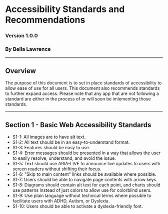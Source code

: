 # Accessibility Standards and Recommendations
### Version 1.0.0
### By Bella Lawrence

---

## Overview
The purpose of this document is to set in place standards of accessibility to allow ease of use for all users. This document also recommends standards to further expand access.
Please note that any app that are not following a standard are either in the process of or will soon be imlementing those standards. 

---

## Section 1 - Basic Web Accessibility Standards
- S1-1: All images are to have alt text.
- S1-2: All text should be in an easy-to-understand format.
- S1-3: Features should be easy to use.
- S1-4: Error messages should be presented in a way that allows the user to easily resolve, understand, and avoid the issue.
- S1-5: Text should use ARIA-LIVE to announce live updates to users with screen readers without shifting their focus.
- S1-6: "Skip to main content" links should be available where possible.
- S1-7: Users should be able to navigate page contents with arrow keys.
- S1-8: Diagrams should contain alt text for each point, and charts should use patterns instead of just colors to allow use for colorblind users.
- S1-9: Use plain language without technical terms where possible to facilitate users with ADHD, Autism, or Dyslexia.
- S1-10: Users should be able to activate a dyslexia-friendly font.


